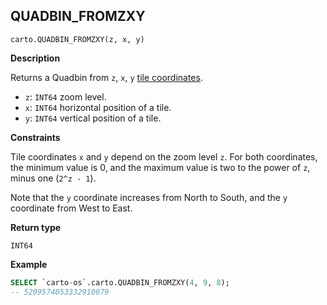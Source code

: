 ## QUADBIN_FROMZXY

```sql:signature
carto.QUADBIN_FROMZXY(z, x, y)
```

**Description**

Returns a Quadbin from `z`, `x`, `y` [tile coordinates](https://wiki.openstreetmap.org/wiki/Slippy_map_tilenames).

* `z`: `INT64` zoom level.
* `x`: `INT64` horizontal position of a tile.
* `y`: `INT64` vertical position of a tile.

**Constraints**

Tile coordinates `x` and `y` depend on the zoom level `z`. For both coordinates, the minimum value is 0, and the maximum value is two to the power of `z`, minus one (`2^z - 1`).

Note that the `y` coordinate increases from North to South, and the `y` coordinate from West to East.

**Return type**

`INT64`

**Example**

```sql
SELECT `carto-os`.carto.QUADBIN_FROMZXY(4, 9, 8);
-- 5209574053332910079
```
